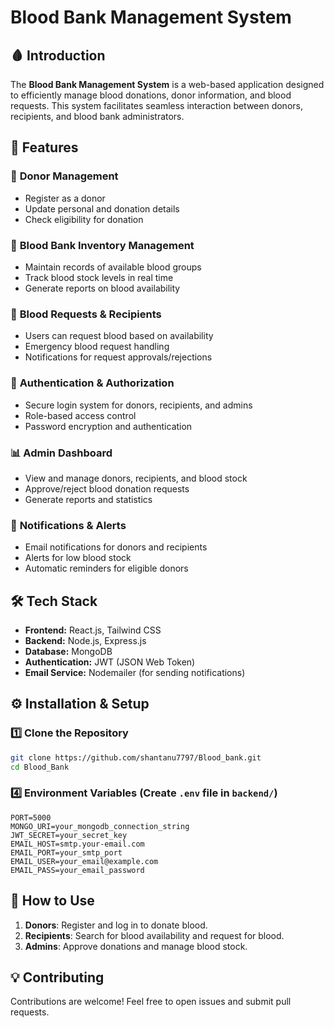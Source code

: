 # Blood Bank Management System

## 🩸 Introduction
The **Blood Bank Management System** is a web-based application designed to efficiently manage blood donations, donor information, and blood requests. This system facilitates seamless interaction between donors, recipients, and blood bank administrators.

## 🚀 Features
### 🔴 **Donor Management**
- Register as a donor
- Update personal and donation details
- Check eligibility for donation

### 🏥 **Blood Bank Inventory Management**
- Maintain records of available blood groups
- Track blood stock levels in real time
- Generate reports on blood availability

### 🏥 **Blood Requests & Recipients**
- Users can request blood based on availability
- Emergency blood request handling
- Notifications for request approvals/rejections

### 🔐 **Authentication & Authorization**
- Secure login system for donors, recipients, and admins
- Role-based access control
- Password encryption and authentication

### 📊 **Admin Dashboard**
- View and manage donors, recipients, and blood stock
- Approve/reject blood donation requests
- Generate reports and statistics

### 📡 **Notifications & Alerts**
- Email notifications for donors and recipients
- Alerts for low blood stock
- Automatic reminders for eligible donors

## 🛠️ Tech Stack
- **Frontend:** React.js, Tailwind CSS
- **Backend:** Node.js, Express.js
- **Database:** MongoDB
- **Authentication:** JWT (JSON Web Token)
- **Email Service:** Nodemailer (for sending notifications)

## ⚙️ Installation & Setup
### 1️⃣ Clone the Repository
```sh
git clone https://github.com/shantanu7797/Blood_bank.git
cd Blood_Bank
```


### 4️⃣ Environment Variables (Create `.env` file in `backend/`)
```env
PORT=5000
MONGO_URI=your_mongodb_connection_string
JWT_SECRET=your_secret_key
EMAIL_HOST=smtp.your-email.com
EMAIL_PORT=your_smtp_port
EMAIL_USER=your_email@example.com
EMAIL_PASS=your_email_password
```

## 🎯 How to Use
1. **Donors**: Register and log in to donate blood.
2. **Recipients**: Search for blood availability and request for blood.
3. **Admins**: Approve donations and manage blood stock.


## 💡 Contributing
Contributions are welcome! Feel free to open issues and submit pull requests.

